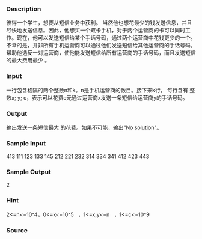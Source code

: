 
### Description
彼得一个学生，想要从短信业务中获利。 当然他也想花最少的钱发送信息，并且
尽快地发送信息。因此，他想买一个双卡手机，对于两个运营商的卡可以同时工作。现在，他可以发送短信给某个手话号码，通过两个运营商中花钱更少的一个。
不幸的是，并非所有手机运营商可以通过他们发送短信给其他运营商的手话号码。帮助他选反一对运营商，使他能发送短信给所有运营商的手话号码，而且发送短信的最大费用最少 。
### Input
一行包含格隔的两个整数n和k。n是手机运营商的数目。接下来k行， 每行含有
整数x; y; c，表示可以花费c元通过运营商x发送一条短信给运营商y的手话号码。
### Output
输出发送一条短信最大 的花费。如果不可能，输出"No solution"。
### Sample Input
413
111
123
133
145
212
221
232
314
334
341
412
423
443

### Sample Output
2
### Hint
2<=n<=10^4，0<=k<=10^5   ，1<=x;y<=n   ，1<=c<=10^9
### Source
